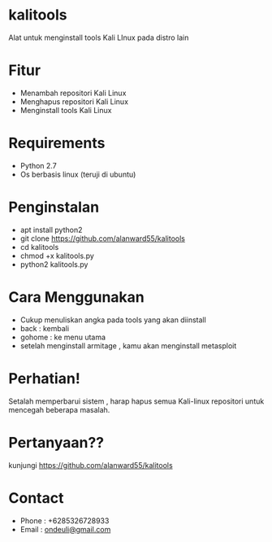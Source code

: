 
# kalitools
Alat untuk menginstall tools Kali LInux pada distro lain

# Fitur
- Menambah repositori Kali Linux
- Menghapus repositori Kali Linux
- Menginstall tools Kali Linux

# Requirements
- Python 2.7
- Os berbasis linux (teruji di ubuntu)

# Penginstalan
- apt install python2
- git clone https://github.com/alanward55/kalitools
- cd kalitools
- chmod +x kalitools.py
- python2 kalitools.py

# Cara Menggunakan
- Cukup menuliskan angka pada tools yang akan diinstall
- back : kembali
- gohome : ke menu utama
- setelah menginstall armitage , kamu akan menginstall metasploit

# Perhatian!
Setalah memperbarui sistem , harap hapus semua Kali-linux repositori untuk mencegah beberapa masalah.

# Pertanyaan??

kunjungi https://github.com/alanward55/kalitools

# Contact
- Phone : +6285326728933
- Email : ondeuli@gmail.com
